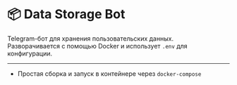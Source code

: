 # 📦 Data Storage Bot

Telegram-бот для хранения пользовательских данных.  
Разворачивается с помощью Docker и использует `.env` для конфигурации.

---
- Простая сборка и запуск в контейнере через `docker-compose`


